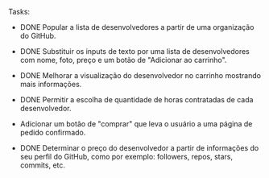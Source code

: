 Tasks:

- DONE Popular a lista de desenvolvedores a partir de uma organização do GitHub.
- DONE Substituir os inputs de texto por uma lista de desenvolvedores com nome, foto, preço e um botão de "Adicionar ao carrinho".
- DONE Melhorar a visualização do desenvolvedor no carrinho mostrando mais informações.

- DONE Permitir a escolha de quantidade de horas contratadas de cada desenvolvedor.
- Adicionar um botão de "comprar" que leva o usuário a uma página de pedido confirmado.
- DONE Determinar o preço do desenvolvedor a partir de informações do seu perfil do GitHub, como por exemplo: followers, repos, stars, commits, etc.